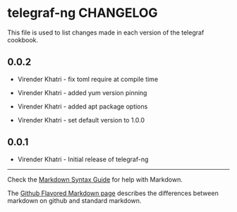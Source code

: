 # telegraf-ng CHANGELOG

This file is used to list changes made in each version of the telegraf cookbook.

0.0.2
-----

- Virender Khatri - fix toml require at compile time

- Virender Khatri - added yum version pinning

- Virender Khatri - added apt package options

- Virender Khatri - set default version to 1.0.0

0.0.1
-----

- Virender Khatri - Initial release of telegraf-ng

- - -
Check the [Markdown Syntax Guide](http://daringfireball.net/projects/markdown/syntax) for help with Markdown.

The [Github Flavored Markdown page](http://github.github.com/github-flavored-markdown/) describes the differences between markdown on github and standard markdown.
